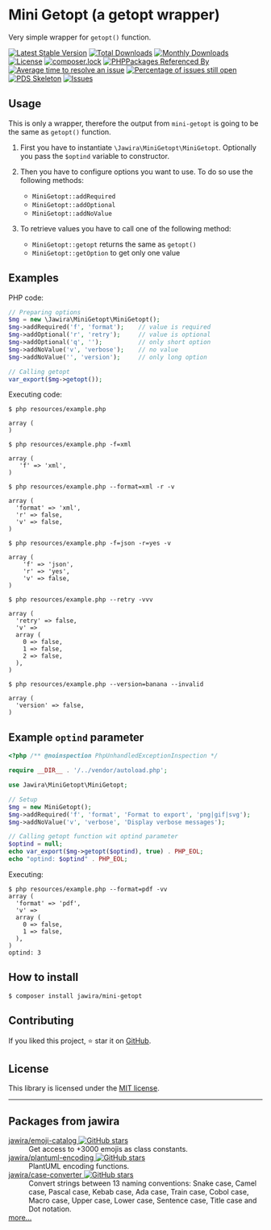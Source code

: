 Mini Getopt (a getopt wrapper)
==============================

Very simple wrapper for `getopt()` function.

[![Latest Stable Version](https://poser.pugx.org/jawira/mini-getopt/v/stable)](https://packagist.org/packages/jawira/mini-getopt)
[![Total Downloads](https://poser.pugx.org/jawira/mini-getopt/downloads)](https://packagist.org/packages/jawira/mini-getopt)
[![Monthly Downloads](https://poser.pugx.org/jawira/mini-getopt/d/monthly)](https://packagist.org/packages/jawira/mini-getopt)
[![License](https://poser.pugx.org/jawira/mini-getopt/license)](https://packagist.org/packages/jawira/mini-getopt)
[![composer.lock](https://poser.pugx.org/jawira/mini-getopt/composerlock)](https://packagist.org/packages/jawira/mini-getopt)
[![PHPPackages Referenced By](http://phppackages.org/p/jawira/mini-getopt/badge/referenced-by.svg)](http://phppackages.org/p/jawira/mini-getopt)
[![Average time to resolve an issue](http://isitmaintained.com/badge/resolution/jawira/mini-getopt.svg)](http://isitmaintained.com/project/jawira/mini-getopt "Average time to resolve an issue")
[![Percentage of issues still open](http://isitmaintained.com/badge/open/jawira/mini-getopt.svg)](http://isitmaintained.com/project/jawira/mini-getopt "Percentage of issues still open")
[![PDS Skeleton](https://img.shields.io/badge/pds-skeleton-blue.svg?style=flat-square)](https://github.com/php-pds/skeleton)
[![Issues](https://img.shields.io/github/issues/jawira/mini-getopt.svg?label=HuBoard&color=694DC2)](https://huboard.com/jawira/mini-getopt)

Usage
-----

This is only a wrapper, therefore the output from `mini-getopt` is going to be 
the same as `getopt()` function.

1. First you have to instantiate `\Jawira\MiniGetopt\MiniGetopt`. 
Optionally you pass the `$optind` variable to constructor.

2. Then you have to configure options you want to use. To do so use the 
following methods:

    - `MiniGetopt::addRequired`
    - `MiniGetopt::addOptional`
    - `MiniGetopt::addNoValue`

3. To retrieve values you have to call one of the following method:

    - `MiniGetopt::getopt` returns the same as `getopt()`
    - `MiniGetopt::getOption` to get only one value

Examples
--------

PHP code:

```php
// Preparing options
$mg = new \Jawira\MiniGetopt\MiniGetopt();
$mg->addRequired('f', 'format');    // value is required
$mg->addOptional('r', 'retry');     // value is optional
$mg->addOptional('q', '');          // only short option
$mg->addNoValue('v', 'verbose');    // no value
$mg->addNoValue('', 'version');     // only long option

// Calling getopt
var_export($mg->getopt());
```

Executing code:

```console
$ php resources/example.php

array (
)
```

```console
$ php resources/example.php -f=xml

array (
   'f' => 'xml',
)
```

```console
$ php resources/example.php --format=xml -r -v

array (
  'format' => 'xml',
  'r' => false,
  'v' => false,
)
```

```console
$ php resources/example.php -f=json -r=yes -v

array (
    'f' => 'json',
    'r' => 'yes',
    'v' => false,
)
```

```console
$ php resources/example.php --retry -vvv

array (
  'retry' => false,
  'v' => 
  array (
    0 => false,
    1 => false,
    2 => false,
  ),
)
```

```console
$ php resources/example.php --version=banana --invalid

array (
  'version' => false,
)
```

Example `optind` parameter
--------------------------

```php
<?php /** @noinspection PhpUnhandledExceptionInspection */

require __DIR__ . '/../vendor/autoload.php';

use Jawira\MiniGetopt\MiniGetopt;

// Setup
$mg = new MiniGetopt();
$mg->addRequired('f', 'format', 'Format to export', 'png|gif|svg');
$mg->addNoValue('v', 'verbose', 'Display verbose messages');

// Calling getopt function wit optind parameter
$optind = null;
echo var_export($mg->getopt($optind), true) . PHP_EOL;
echo "optind: $optind" . PHP_EOL;
```

Executing:

```console
$ php resources/example.php --format=pdf -vv
array (
  'format' => 'pdf',
  'v' => 
  array (
    0 => false,
    1 => false,
  ),
)
optind: 3
```


How to install
--------------

```console
$ composer install jawira/mini-getopt
```

Contributing
------------

If you liked this project, ⭐ star it on [GitHub][].

License
-------

This library is licensed under the [MIT license](LICENSE.md).


***

Packages from jawira
--------------------

<dl>

<dt>
    <a href="https://packagist.org/packages/jawira/emoji-catalog">jawira/emoji-catalog
    <img alt="GitHub stars" src="https://badgen.net/github/stars/jawira/emoji-catalog?icon=github"/></a>
</dt>
<dd>Get access to +3000 emojis as class constants.</dd>

<dt>
    <a href="https://packagist.org/packages/jawira/plantuml-encoding"> jawira/plantuml-encoding
    <img alt="GitHub stars" src="https://badgen.net/github/stars/jawira/plantuml-encoding?icon=github"/></a>
</dt>
<dd>PlantUML encoding functions.</dd>

<dt>
    <a href="https://packagist.org/packages/jawira/case-converter">jawira/case-converter 
    <img alt="GitHub stars" src="https://badgen.net/github/stars/jawira/case-converter?icon=github"/></a>
</dt>
<dd>Convert strings between 13 naming conventions: Snake case, Camel case,
  Pascal case, Kebab case, Ada case, Train case, Cobol case, Macro case,
  Upper case, Lower case, Sentence case, Title case and Dot notation.
</dd>

<dt><a href="https://packagist.org/packages/jawira/">more...</a></dt>
</dl>

[Github]: https://github.com/jawira/mini-getopt
